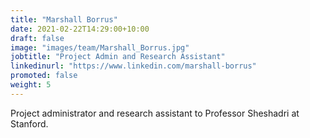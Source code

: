 ```yaml
---
title: "Marshall Borrus"
date: 2021-02-22T14:29:00+10:00
draft: false
image: "images/team/Marshall_Borrus.jpg"
jobtitle: "Project Admin and Research Assistant"
linkedinurl: "https://www.linkedin.com/marshall-borrus"
promoted: false
weight: 5
---
```


Project administrator and research assistant to Professor Sheshadri at Stanford. 
